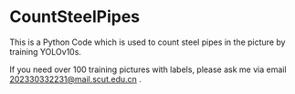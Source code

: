 # CountSteelPipes

This is a Python Code which is used to count steel pipes in the picture by training YOLOv10s.

If you need over 100 training pictures with labels, please ask me via email 202330332231@mail.scut.edu.cn .
